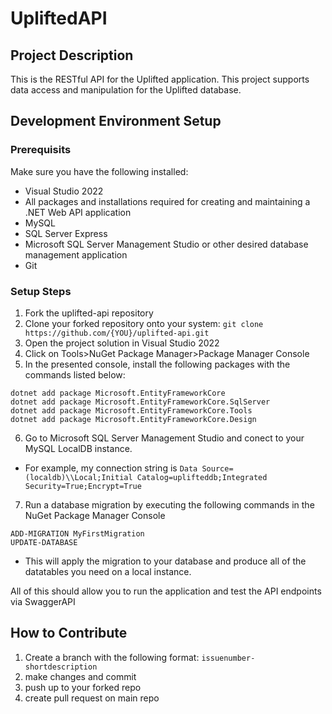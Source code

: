 # UpliftedAPI
## Project Description
This is the RESTful API for the Uplifted application. This project supports data access and manipulation for the Uplifted database.
## Development Environment Setup
### Prerequisits
Make sure you have the following installed:
* Visual Studio 2022
* All packages and installations required for creating and maintaining a .NET Web API application
* MySQL
* SQL Server Express
* Microsoft SQL Server Management Studio or other desired database management application
* Git

### Setup Steps
1. Fork the uplifted-api repository
2. Clone your forked repository onto your system:
`git clone https://github.com/{YOU}/uplifted-api.git`
3. Open the project solution in Visual Studio 2022
4. Click on Tools>NuGet Package Manager>Package Manager Console
5. In the presented console, install the following packages with the commands listed below:
  ```
  dotnet add package Microsoft.EntityFrameworkCore
  dotnet add package Microsoft.EntityFrameworkCore.SqlServer
  dotnet add package Microsoft.EntityFrameworkCore.Tools
  dotnet add package Microsoft.EntityFrameworkCore.Design
  ```
6. Go to Microsoft SQL Server Management Studio and conect to your MySQL LocalDB instance.
* For example, my connection string is `Data Source=(localdb)\\Local;Initial Catalog=uplifteddb;Integrated Security=True;Encrypt=True`
7. Run a database migration by executing the following commands in the NuGet Package Manager Console
```
ADD-MIGRATION MyFirstMigration
UPDATE-DATABASE
```
* This will apply the migration to your database and produce all of the datatables you need on a local instance.

All of this should allow you to run the application and test the API endpoints via SwaggerAPI

## How to Contribute
1. Create a branch with the following format: `issuenumber-shortdescription`
2. make changes and commit
3. push up to your forked repo
4. create pull request on main repo
